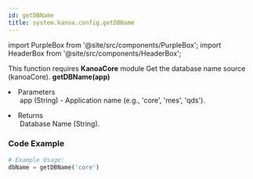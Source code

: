 ```yaml
---
id: getDBName
title: system.kanoa.config.getDBName
---
```


import PurpleBox from '@site/src/components/PurpleBox';
import HeaderBox from '@site/src/components/HeaderBox';

<PurpleBox>This function requires <b>KanoaCore</b> module</PurpleBox>
<HeaderBox header="Description">Get the database name source (kanoaCore).</HeaderBox>
<HeaderBox header="Syntax">
    <b>getDBName(app)</b>
    <li>Parameters <br />
        <ul>app (String) - Application name (e.g., 'core', 'mes', 'qds').</ul>
    </li>
    <li>Returns <br />
        <ul>Database Name (String).</ul>
    </li>
</HeaderBox>

### Code Example

```python
# Example Usage:
dbName = getDBName('core')